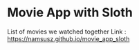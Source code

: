 # Movie App with Sloth

List of movies we watched together
Link : https://namsusz.github.io/movie_app_sloth
